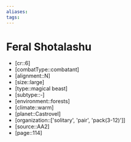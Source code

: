 ```yaml
---
aliases: 
tags: 
---
```


# Feral Shotalashu

- [cr::6]
- [combatType::combatant]
- [alignment::N]
- [size::large]
- [type::magical beast]
- [subtype::-]
- [environment::forests]
- [climate::warm]
- [planet::Castrovel]
- [organization::['solitary', 'pair', 'pack(3-12)']]
- [source::AA2]
- [page::114]
